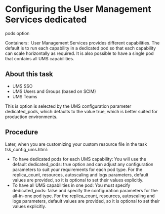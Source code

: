 # Configuring the  User Management Services dedicated
pods option

Containers: 
User Management Services provides different
capabilities. The default is to run each capability in a dedicated pod so that each capability can
scale horizontally as required. It is also possible to have a single pod that contains all UMS
capabilities.

## About this task

- UMS SSO
- UMS Users and Groups (based on SCIM)
- UMS Teams

This is option is selected by the UMS configuration parameter
dedicated\_pods, which defaults to the value true, which is better
suited for  production environments.

## Procedure

Later, when you are customizing your custom resource file in the task tsk\_config\_ums.html:

- To have dedicated pods for each UMS capability:
You will use the default dedicated\_pods: true option and can adjust any
configuration parameters to suit your requirements for each pod type.  For the
replica\_count, resources, autoscaling and
logs parameters, default values are provided, so it is optional to set their values
explicitly.
- To have all UMS capabilities in one pod:
You must specify dedicated\_pods: false and specify the configuration
parameters for the all-in-one pod type. For the replica\_count,
resources, autoscaling and logs parameters,
default values are provided, so it is optional to set their values explicitly.